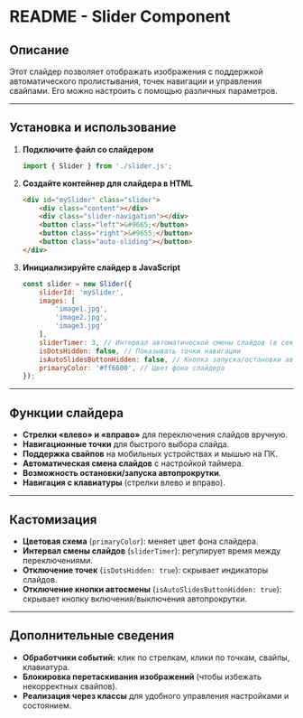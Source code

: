 # README - Slider Component

## Описание
Этот слайдер позволяет отображать изображения с поддержкой автоматического пролистывания, точек навигации и управления свайпами. Его можно настроить с помощью различных параметров.

---

## Установка и использование

1. **Подключите файл со слайдером**
   ```js
   import { Slider } from './slider.js';
   ```

2. **Создайте контейнер для слайдера в HTML**
   ```html
   <div id="mySlider" class="slider">
       <div class="content"></div>
       <div class="slider-navigation"></div>
       <button class="left">&#9665;</button>
       <button class="right">&#9655;</button>
       <button class="auto-sliding"></button>
   </div>
   ```

3. **Инициализируйте слайдер в JavaScript**
   ```js
   const slider = new Slider({
       sliderId: 'mySlider',
       images: [
           'image1.jpg',
           'image2.jpg',
           'image3.jpg'
       ],
       sliderTimer: 3, // Интервал автоматической смены слайдов (в секундах)
       isDotsHidden: false, // Показывать точки навигации
       isAutoSlidesButtonHidden: false, // Кнопка запуска/остановки автопрокрутки
       primaryColor: '#ff6600', // Цвет фона слайдера
   });
   ```

---

## Функции слайдера

- **Стрелки «влево» и «вправо»** для переключения слайдов вручную.
- **Навигационные точки** для быстрого выбора слайда.
- **Поддержка свайпов** на мобильных устройствах и мышью на ПК.
- **Автоматическая смена слайдов** с настройкой таймера.
- **Возможность остановки/запуска автопрокрутки**.
- **Навигация с клавиатуры** (стрелки влево и вправо).

---

## Кастомизация

- **Цветовая схема** (`primaryColor`): меняет цвет фона слайдера.
- **Интервал смены слайдов** (`sliderTimer`): регулирует время между переключениями.
- **Отключение точек** (`isDotsHidden: true`): скрывает индикаторы слайдов.
- **Отключение кнопки автосмены** (`isAutoSlidesButtonHidden: true`): скрывает кнопку включения/выключения автопрокрутки.

---

## Дополнительные сведения

- **Обработчики событий:** клик по стрелкам, клики по точкам, свайпы, клавиатура.
- **Блокировка перетаскивания изображений** (чтобы избежать некорректных свайпов).
- **Реализация через классы** для удобного управления настройками и состоянием.



